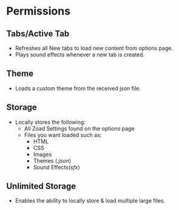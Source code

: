 # Permissions
## Tabs/Active Tab
- Refreshes all New tabs to load new content from options page.
- Plays sound effects whenever a new tab is created.

## Theme
- Loads a custom theme from the received json file.

## Storage
- Locally stores the following:
    - All Zoad Settings found on the options page
    - Files you want loaded such as:
        - HTML
        - CSS
        - Images
        - Themes (_.json_)
        - Sound Effects(_sfx_)
    
## Unlimited Storage
- Enables the ability to locally store & load multiple large files.
